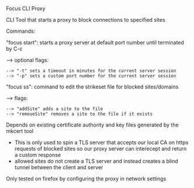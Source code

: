 Focus CLI Proxy

CLI Tool that starts a proxy to block connections to specified sites

Commands:

"focus start": starts a proxy server at default port number until terminated by C-c

--> optional flags:

    --> "-t" sets a timeout in minutes for the current server session
    --> "-p" sets a custom port number for the current server session

"focus ss": command to edit the strikeset file for blocked sites/domains

--> flags:

    --> "addSite" adds a site to the file
    --> "removeSite" removes a site to the file if it exists

Depends on existing certificate authority and key files generated by the mkcert tool
- This is only used to spin a TLS server that accepts our local CA on https requests of blocked sites so our proxy server can interecept and return a custom response
- allowed sites do not create a TLS server and instead creates a blind tunnel between the client and server

Only tested on firefox by configuring the proxy in network settings

